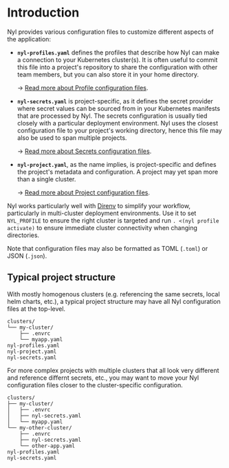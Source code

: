 # Introduction

Nyl provides various configuration files to customize different aspects of the application:

* **`nyl-profiles.yaml`** defines the profiles that describe how Nyl can make a connection to your Kubernetes
  cluster(s). It is often useful to commit this file into a project's repository to share the configuration with other
  team members, but you can also store it in your home directory.

    &rarr; [Read more about Profile configuration files](./profiles.md).

* **`nyl-secrets.yaml`** is project-specific, as it defines the secret provider where secret values can be sourced from
  in your Kubernetes manifests that are processed by Nyl. The secrets configuration is usually tied closely with a
  particular deployment environment. Nyl uses the closest configuration file to your project's working directory, hence
  this file may also be used to span multiple projects.

    &rarr; [Read more about Secrets configuration files](./secrets.md).

* **`nyl-project.yaml`**, as the name implies, is project-specific and defines the project's metadata and configuration.
  A project may yet span more than a single cluster.

    &rarr; [Read more about Project configuration files](./projects.md).

Nyl works particularly well with [Direnv] to simplify your workflow, particularly in multi-cluster deployment
environments. Use it to set `NYL_PROFILE` to ensure the right cluster is targeted and run `. <(nyl profile activate)`
to ensure immediate cluster connectivity when changing directories.

  [Direnv]: https://direnv.net/

Note that configuration files may also be formatted as TOML (`.toml`) or JSON (`.json`).

## Typical project structure

With mostly homogenous clusters (e.g. referencing the same secrets, local helm charts, etc.), a typical project
structure may have all Nyl configuration files at the top-level.

```
clusters/
└── my-cluster/
    ├── .envrc
    └── myapp.yaml
nyl-profiles.yaml
nyl-project.yaml
nyl-secrets.yaml
```

For more complex projects with multiple clusters that all look very different and reference differnt secrets, etc.,
you may want to move your Nyl configuration files closer to the cluster-specific configuration.

```
clusters/
├── my-cluster/
│   ├── .envrc
│   ├── nyl-secrets.yaml
│   └── myapp.yaml
└── my-other-cluster/
    ├── .envrc
    ├── nyl-secrets.yaml
    └── other-app.yaml
nyl-profiles.yaml
nyl-secrets.yaml
```
